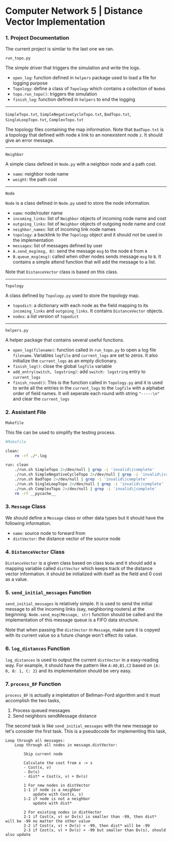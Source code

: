 # Computer Network 5 | Distance Vector Implementation

### 1. Project Documentation

The current project is similar to the last one we ran.

`run_topo.py`

The simple driver that triggers the simulation and write the logs. 

- `open_log`: function defined in `helpers` package used to load a file for logging purpose
- `Topology`: define a class of `Topology` which contains a collection of `Node`s
- `topo.run_topo()`: triggers the simulation
- `finish_log`: function defined in `helpers` to end the logging

-----

`SimpleTopo.txt`, `SimpleNegativeCycleTopo.txt`, `BadTopo.txt`, `SingleLoopTopo.txt`, `ComplexTopo.txt`

The topology files containing the map information. Note that `BadTopo.txt` is a topology that defined with node `A` link to an nonexistent node `z`. It should give an error message.

-----

`Neighbor`

A simple class defined in `Node.py` with a neighbor node and a path cost.

- `name`: neighbor node name
- `weight`: the path cost

-----

`Node`

`Node` is a class defined in `Node.py` used to store the node information.

- `name`: node/router name
- `incoming_links`: list of `Neighbor` objects of incoming node name and cost
- `outgoing_links`: list of `Neighbor` objects of outgoing node name and cost
- `neighbor_names`: list of incoming link node names
- `topology`: a backlink to the `Topology` object and it should not be used in the implementation
- `messages`: list of messages defined by user
- `A.send_msg(msg, B)`: send the message `msg` to the node `B` from `A`
- `B.queue_msg(msg)`: called when other nodes sends message `msg` to `B`. It contains a simple attend function that will add the message to a list.

Note that `DistanceVector` class is based on this class.

-----

`Topology`

A class defined by `Topology.py` used to store the topology map.

- `topodict`: a dictionary with each node as the field mapping to its `incoming_links` and `outgoing_links`. It contains `DistanceVector` objects. 
- `nodes`: a list version of `topodict`

-----

`helpers.py`

A helper package that contains several useful functions. 

- `open_log(filename)`: function called in `run_topo.py` to open a log file `filename`. Variables `logfile` and `current_logs` are set to zeros. It also initialize the `current_logs` as an empty dictionary.
- `finish_log()`: close the global `logfile` variable
- `add_entry(switch, logstring)`: add `switch: logstring` entry to `current_logs`
- `finish_round()`: This is the function called in `Topology.py` and it is used to write all the entries in the `current_logs` to the `logfile` with a alphabet order of field names. It will seperate each round with string `"-----\n"` and clear the `current_logs`

### 2. Assistant File

`Makefile`

This file can be used to simplify the testing process. 

```bash
#Makefile

clean:
	rm -rf ./*.log

run: clean
	./run.sh SimpleTopo 2>/dev/null | grep -i 'invalid\|complete'
	./run.sh SimpleNegativeCycleTopo 2>/dev/null | grep -i 'invalid\|complete'
	./run.sh BadTopo 2>/dev/null | grep -i 'invalid\|complete'
	./run.sh SingleLoopTopo 2>/dev/null | grep -i 'invalid\|complete'
	./run.sh ComplexTopo 2>/dev/null | grep -i 'invalid\|complete'
	rm -rf __pycache__
```

### 3. `Message` Class

We should define a `Message` class or other data types but it should have the following information.

- `name`: source node to forward from
- `distVector`: the distance vector of the source node

### 4. `DistanceVector` Class

`DistanceVector` is a given class based on class `Node` and it should add a mapping variable called `distVector` which keeps track of the distance vector information. it should be initialized with itself as the field and 0 cost as a value.

### 5. `send_initial_messages` Function

`send_initial_messages` is relatively simple. It is used to send the initial message to all the incoming links (say, neighboring routers) at the beginning. `Node.send_msg(Message, str)` function should be called and the implementation of this message queue is a FIFO data structure. 

Note that when passing the `distVector` in `Message`, make sure it is copyed with its current value so a future change won't effect its value.

### 6. `log_distances` Function

`log_distances` is used to output the current `distVector` in a easy-reading way. For example, it should have the pattern like `A:A0,B1,C2` based on `{A: 0, B: 1, C: 2}` and its implementation should be very easy.

### 7. `process_BF` Function

`process_BF` is actually a impletation of Bellman-Ford algorithm and it must accomplish the two tasks,

1. Process queued messages 
2. Send neighbors sendMessage distance

The second task is like `send_initial_messages` with the new message so let's consider the first task. This is a pseudocode for implementing this task,

```
Loop through all messages:
    Loop through all nodes in message.distVector:
    
        Skip current node
        
        Calculate the cost from x -> s
        - Cost(x, v)
        - Dv(s)
        - dist* = Cost(x, v) + Dv(s)
        
        1 For new nodes in distVector
        1-1 if node is a neighbor
            update with Cost(x, s)
        1-2 if node is not a neighbor
            update with dist*
        
        2 For existing nodes in distVector
        2-1 if Cost(x, v) or Dv(s) is smaller than -99, then dist* will be -99 no matter the other value
        2-2 if Cost(x, v) + Dv(s) < -99, then dist* will be -99
        2-3 if Cost(x, v) + Dv(s) > -99 but smaller than Dv(s), should also update
```
